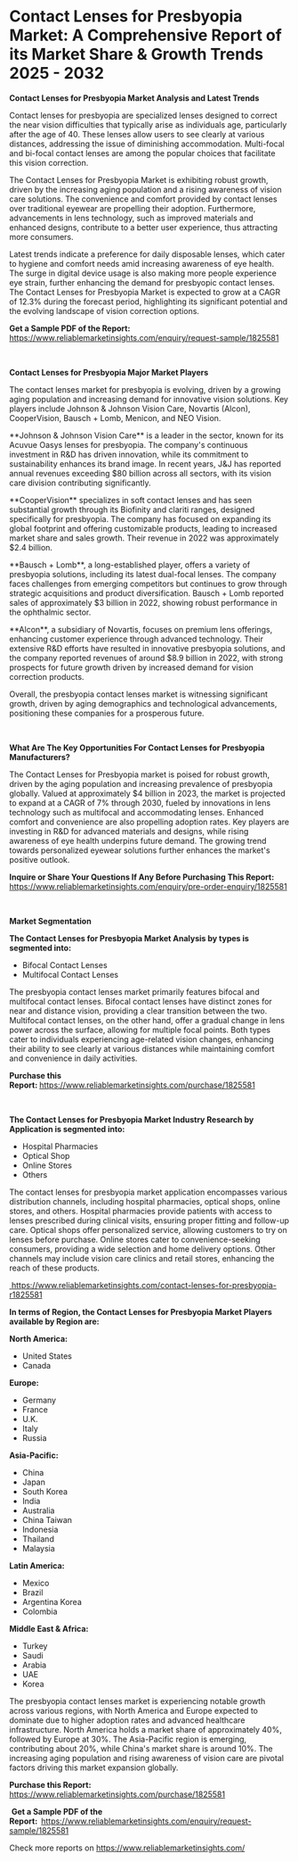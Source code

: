 <p><h1>Contact Lenses for Presbyopia Market: A Comprehensive Report of its Market Share & Growth Trends 2025 - 2032</h1></p><p><strong>Contact Lenses for Presbyopia Market Analysis and Latest Trends</strong></p>
<p><p>Contact lenses for presbyopia are specialized lenses designed to correct the near vision difficulties that typically arise as individuals age, particularly after the age of 40. These lenses allow users to see clearly at various distances, addressing the issue of diminishing accommodation. Multi-focal and bi-focal contact lenses are among the popular choices that facilitate this vision correction.</p><p>The Contact Lenses for Presbyopia Market is exhibiting robust growth, driven by the increasing aging population and a rising awareness of vision care solutions. The convenience and comfort provided by contact lenses over traditional eyewear are propelling their adoption. Furthermore, advancements in lens technology, such as improved materials and enhanced designs, contribute to a better user experience, thus attracting more consumers.</p><p>Latest trends indicate a preference for daily disposable lenses, which cater to hygiene and comfort needs amid increasing awareness of eye health. The surge in digital device usage is also making more people experience eye strain, further enhancing the demand for presbyopic contact lenses. The Contact Lenses for Presbyopia Market is expected to grow at a CAGR of 12.3% during the forecast period, highlighting its significant potential and the evolving landscape of vision correction options.</p></p>
<p><strong>Get a Sample PDF of the Report:&nbsp;</strong> <a href="https://www.reliablemarketinsights.com/enquiry/request-sample/1825581?utm_campaign=3214&utm_medium=2&utm_source=Github&utm_content=ia&utm_term=04042025&utm_id=contact-lenses-for-presbyopia">https://www.reliablemarketinsights.com/enquiry/request-sample/1825581</a></p>
<p>&nbsp;</p>
<p><strong>Contact Lenses for Presbyopia Major Market Players</strong></p>
<p><p>The contact lenses market for presbyopia is evolving, driven by a growing aging population and increasing demand for innovative vision solutions. Key players include Johnson & Johnson Vision Care, Novartis (Alcon), CooperVision, Bausch + Lomb, Menicon, and NEO Vision.</p><p>**Johnson & Johnson Vision Care** is a leader in the sector, known for its Acuvue Oasys lenses for presbyopia. The company's continuous investment in R&D has driven innovation, while its commitment to sustainability enhances its brand image. In recent years, J&J has reported annual revenues exceeding $80 billion across all sectors, with its vision care division contributing significantly.</p><p>**CooperVision** specializes in soft contact lenses and has seen substantial growth through its Biofinity and clariti ranges, designed specifically for presbyopia. The company has focused on expanding its global footprint and offering customizable products, leading to increased market share and sales growth. Their revenue in 2022 was approximately $2.4 billion.</p><p>**Bausch + Lomb**, a long-established player, offers a variety of presbyopia solutions, including its latest dual-focal lenses. The company faces challenges from emerging competitors but continues to grow through strategic acquisitions and product diversification. Bausch + Lomb reported sales of approximately $3 billion in 2022, showing robust performance in the ophthalmic sector.</p><p>**Alcon**, a subsidiary of Novartis, focuses on premium lens offerings, enhancing customer experience through advanced technology. Their extensive R&D efforts have resulted in innovative presbyopia solutions, and the company reported revenues of around $8.9 billion in 2022, with strong prospects for future growth driven by increased demand for vision correction products.</p><p>Overall, the presbyopia contact lenses market is witnessing significant growth, driven by aging demographics and technological advancements, positioning these companies for a prosperous future.</p></p>
<p>&nbsp;</p>
<p><strong>What Are The Key Opportunities For Contact Lenses for Presbyopia Manufacturers?</strong></p>
<p><p>The Contact Lenses for Presbyopia market is poised for robust growth, driven by the aging population and increasing prevalence of presbyopia globally. Valued at approximately $4 billion in 2023, the market is projected to expand at a CAGR of 7% through 2030, fueled by innovations in lens technology such as multifocal and accommodating lenses. Enhanced comfort and convenience are also propelling adoption rates. Key players are investing in R&D for advanced materials and designs, while rising awareness of eye health underpins future demand. The growing trend towards personalized eyewear solutions further enhances the market's positive outlook.</p></p>
<p><strong>Inquire or Share Your Questions If Any Before Purchasing This Report:</strong> <a href="https://www.reliablemarketinsights.com/enquiry/pre-order-enquiry/1825581?utm_campaign=3214&utm_medium=2&utm_source=Github&utm_content=ia&utm_term=04042025&utm_id=contact-lenses-for-presbyopia">https://www.reliablemarketinsights.com/enquiry/pre-order-enquiry/1825581</a></p>
<p>&nbsp;</p>
<p><strong>Market Segmentation</strong></p>
<p><strong>The Contact Lenses for Presbyopia Market Analysis by types is segmented into:</strong></p>
<p><ul><li>Bifocal Contact Lenses</li><li>Multifocal Contact Lenses</li></ul></p>
<p><p>The presbyopia contact lenses market primarily features bifocal and multifocal contact lenses. Bifocal contact lenses have distinct zones for near and distance vision, providing a clear transition between the two. Multifocal contact lenses, on the other hand, offer a gradual change in lens power across the surface, allowing for multiple focal points. Both types cater to individuals experiencing age-related vision changes, enhancing their ability to see clearly at various distances while maintaining comfort and convenience in daily activities.</p></p>
<p><strong>Purchase this Report:&nbsp;</strong><a href="https://www.reliablemarketinsights.com/purchase/1825581?utm_campaign=3214&utm_medium=2&utm_source=Github&utm_content=ia&utm_term=04042025&utm_id=contact-lenses-for-presbyopia">https://www.reliablemarketinsights.com/purchase/1825581</a></p>
<p>&nbsp;</p>
<p><strong>The Contact Lenses for Presbyopia Market Industry Research by Application is segmented into:</strong></p>
<p><ul><li>Hospital Pharmacies</li><li>Optical Shop</li><li>Online Stores</li><li>Others</li></ul></p>
<p><p>The contact lenses for presbyopia market application encompasses various distribution channels, including hospital pharmacies, optical shops, online stores, and others. Hospital pharmacies provide patients with access to lenses prescribed during clinical visits, ensuring proper fitting and follow-up care. Optical shops offer personalized service, allowing customers to try on lenses before purchase. Online stores cater to convenience-seeking consumers, providing a wide selection and home delivery options. Other channels may include vision care clinics and retail stores, enhancing the reach of these products.</p></p>
<p><a href="https://www.reliablemarketinsights.com/contact-lenses-for-presbyopia-r1825581?utm_campaign=3214&utm_medium=2&utm_source=Github&utm_content=ia&utm_term=04042025&utm_id=contact-lenses-for-presbyopia">&nbsp;https://www.reliablemarketinsights.com/contact-lenses-for-presbyopia-r1825581</a></p>
<p><strong>In terms of Region, the Contact Lenses for Presbyopia Market Players available by Region are:</strong></p>
<p>
    <p> <strong> North America: </strong>
        <ul>
            <li>United States</li>
            <li>Canada</li>
        </ul>
        </p> 
    <p> <strong> Europe: </strong>
        <ul>
            <li>Germany</li>
            <li>France</li>
            <li>U.K.</li>
            <li>Italy</li>
            <li>Russia</li>
        </ul>
        </p> 
    <p> <strong> Asia-Pacific: </strong>
        <ul>
            <li>China</li>
            <li>Japan</li>
            <li>South Korea</li>
            <li>India</li>
            <li>Australia</li>
            <li>China Taiwan</li>
            <li>Indonesia</li>
            <li>Thailand</li>
            <li>Malaysia</li>
        </ul>
        </p> 
    <p> <strong> Latin America: </strong>
        <ul>
            <li>Mexico</li>
            <li>Brazil</li>
            <li>Argentina Korea</li>
            <li>Colombia</li>
        </ul>
        </p> 
    <p> <strong> Middle East & Africa: </strong>
        <ul>
            <li>Turkey</li>
            <li>Saudi</li>
            <li>Arabia</li>
            <li>UAE</li>
            <li>Korea</li>
        </ul>
    </p>
    </p>
<p><p>The presbyopia contact lenses market is experiencing notable growth across various regions, with North America and Europe expected to dominate due to higher adoption rates and advanced healthcare infrastructure. North America holds a market share of approximately 40%, followed by Europe at 30%. The Asia-Pacific region is emerging, contributing about 20%, while China's market share is around 10%. The increasing aging population and rising awareness of vision care are pivotal factors driving this market expansion globally.</p></p>
<p><strong>Purchase this Report: </strong><a href="https://www.reliablemarketinsights.com/purchase/1825581?utm_campaign=3214&utm_medium=2&utm_source=Github&utm_content=ia&utm_term=04042025&utm_id=contact-lenses-for-presbyopia">https://www.reliablemarketinsights.com/purchase/1825581</a></p>
<p>&nbsp;<strong>Get a Sample PDF of the Report:&nbsp;&nbsp;</strong><a href="https://www.reliablemarketinsights.com/enquiry/request-sample/1825581?utm_campaign=3214&utm_medium=2&utm_source=Github&utm_content=ia&utm_term=04042025&utm_id=contact-lenses-for-presbyopia">https://www.reliablemarketinsights.com/enquiry/request-sample/1825581</a></p>
<p><strong></strong></p>
<p>Check more reports on <a href="https://www.reliablemarketinsights.com/?utm_campaign=3214&utm_medium=2&utm_source=Github&utm_content=ia&utm_term=04042025&utm_id=contact-lenses-for-presbyopia">https://www.reliablemarketinsights.com/</a></p>